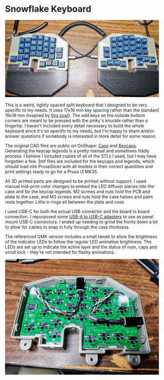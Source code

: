 # Snowflake Keyboard
![Overview Image](/pictures/overview.jpg)

This is a weird, tightly spaced split keyboard that I designed to be very specific to my needs. It uses 17x16 mm key spacing rather than the standard 19x19 mm (inspired by [this post](https://www.reddit.com/r/ErgoMechKeyboards/comments/hudjyt/current_research_on_ergonomics_keyboard_design/)). The odd keys on the outside bottom corners are meant to be pressed with the pinky's knuckle rather than a fingertip. I haven't included every detail necessary to build the whole keyboard since it's so specific to my needs, but I'm happy to share and/or answer questions if somebody is interested in more detail for some reason.

The original CAD files are public on OnShape: [Case](https://cad.onshape.com/documents/9b32c1e8e8106ea44925f1b6/w/90cc6aeac4d327d0808a83e7/e/3e782787b37f9a3620b3203b) and [Keycaps](https://cad.onshape.com/documents/7a9b7e869b26a13f2521e861/w/94ad519ba1de32380f27d44b/e/4a5e31582eda700c8368bdb9). Generating the keycap legends is a pretty manual and sometimes fiddly process. I believe I included copies of all of the STLs I used, but I may have forgotten a few. 3mf files are included for the keycaps and legends, which should load into PrusaSlicer with all models in their correct quantities and print settings ready to go for a Prusa i3 MK3S.

All 3D printed parts are designed to be printed without support. I used manual mid-print color changes to embed the LED diffuser pieces into the case and for the keycap legends. M2 screws and nuts hold the PCB and plate to the case, and M3 screws and nuts hold the case halves and palm rests together. Little o-rings sit between the plate and case.

I used USB-C for both the actual USB connector and the board to board connection. I repurposed some [USB-A to USB-C adapters](https://www.amazon.com/gp/product/B07VCZV3R4/ref=ppx_yo_dt_b_asin_title_o09_s00?ie=UTF8&psc=1) to use as panel mount USB-C connectors. I ended up needing to grind the fronts down a bit to allow for cables to snap in fully through the case thickness.

The referenced QMK version includes a small tweak to allow the brightness of the indicator LEDs to follow the regular LED animation brightness. The LEDs are set up to indicate the active layer and the status of num, caps and scroll lock - they're not intended for flashy animations.

![Inside Image](/pictures/inside.jpg)
